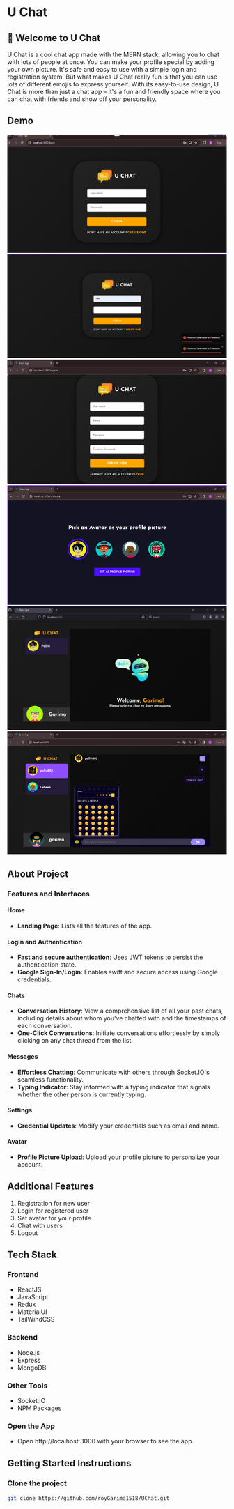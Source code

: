 # U Chat

## 🌟 Welcome to U Chat
U Chat is a cool chat app made with the MERN stack, allowing you to chat with lots of people at once. You can make your profile special by adding your own picture. It's safe and easy to use with a simple login and registration system. But what makes U Chat really fun is that you can use lots of different emojis to express yourself. With its easy-to-use design, U Chat is more than just a chat app – it's a fun and friendly space where you can chat with friends and show off your personality.

## Demo

![U Chat Demo](images/uchat1.png)
![U Chat Demo](images/uchat2.png)
![U Chat Demo](images/uchat3.png)
![U Chat Demo](images/uchat4.png)
![U Chat Demo](images/uchat5.png)
![U Chat Demo](images/uchat6.png)

## About Project

### Features and Interfaces

#### Home
- **Landing Page**: Lists all the features of the app.

#### Login and Authentication
- **Fast and secure authentication**: Uses JWT tokens to persist the authentication state.
- **Google Sign-In/Login**: Enables swift and secure access using Google credentials.

#### Chats
- **Conversation History**: View a comprehensive list of all your past chats, including details about whom you've chatted with and the timestamps of each conversation.
- **One-Click Conversations**: Initiate conversations effortlessly by simply clicking on any chat thread from the list.

#### Messages
- **Effortless Chatting**: Communicate with others through Socket.IO's seamless functionality.
- **Typing Indicator**: Stay informed with a typing indicator that signals whether the other person is currently typing.

#### Settings
- **Credential Updates**: Modify your credentials such as email and name.

#### Avatar 
- **Profile Picture Upload**: Upload your profile picture to personalize your account.

## Additional Features
1. Registration for new user
2. Login for registered user
3. Set avatar for your profile
4. Chat with users
5. Logout

## Tech Stack

### Frontend
- ReactJS
- JavaScript
- Redux
- MaterialUI
- TailWindCSS

### Backend
- Node.js
- Express
- MongoDB

### Other Tools
- Socket.IO
- NPM Packages

### Open the App
- Open http://localhost:3000 with your browser to see the app.

## Getting Started Instructions

### Clone the project
```sh
git clone https://github.com/royGarima1518/UChat.git

